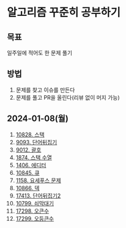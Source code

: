# 알고리즘 꾸준히 공부하기

## 목표
일주일에 적어도 한 문제 풀기

## 방법
1. 문제를 찾고 이슈를 만든다
2. 문제를 풀고 PR을 올린다(리뷰 없이 머지 가능)

## 2024-01-08(월)
1. [10828. 스택](https://www.acmicpc.net/problem/10828)
2. [9093. 단어뒤집기](https://www.acmicpc.net/problem/9093)
3. [9012. 괄호](https://www.acmicpc.net/problem/9012)
4. [1874. 스택 수열](https://www.acmicpc.net/problem/1874)
5. [1406. 에디터](https://www.acmicpc.net/problem/1406)
6. [10845. 큐](https://www.acmicpc.net/problem/10845)
7. [1158. 요세푸스 문제](https://www.acmicpc.net/problem/1158)
8. [10866. 덱](https://www.acmicpc.net/problem/10866)
9. [17413. 단어뒤집기2](https://www.acmicpc.net/problem/17413)
10. [10799. 쇠막대기](https://www.acmicpc.net/problem/10799)
11. [17298. 오큰수](https://www.acmicpc.net/problem/17298)
12. [17299. 오등큰수](https://www.acmicpc.net/problem/17299)
